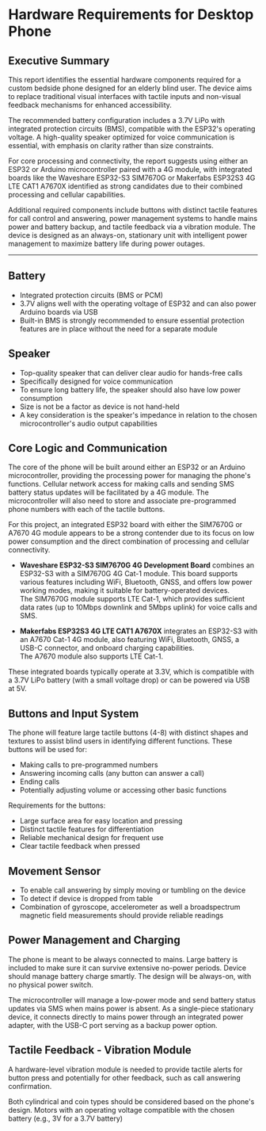 # Hardware Requirements for Desktop Phone

## Executive Summary

This report identifies the essential hardware components required for a custom bedside phone designed for an elderly blind user. The device aims to replace traditional visual interfaces with tactile inputs and non-visual feedback mechanisms for enhanced accessibility.

The recommended battery configuration includes a 3.7V LiPo with integrated protection circuits (BMS), compatible with the ESP32's operating voltage. A high-quality speaker optimized for voice communication is essential, with emphasis on clarity rather than size constraints.

For core processing and connectivity, the report suggests using either an ESP32 or Arduino microcontroller paired with a 4G module, with integrated boards like the Waveshare ESP32-S3 SIM7670G or Makerfabs ESP32S3 4G LTE CAT1 A7670X identified as strong candidates due to their combined processing and cellular capabilities.

Additional required components include buttons with distinct tactile features for call control and answering, power management systems to handle mains power and battery backup, and tactile feedback via a vibration module. The device is designed as an always-on, stationary unit with intelligent power management to maximize battery life during power outages.

---

## Battery

- Integrated protection circuits (BMS or PCM)
- 3.7V aligns well with the operating voltage of ESP32 and can also power Arduino boards via USB
- Built-in BMS is strongly recommended to ensure essential protection features are in place without the need for a separate module

## Speaker

- Top-quality speaker that can deliver clear audio for hands-free calls
- Specifically designed for voice communication
- To ensure long battery life, the speaker should also have low power consumption
- Size is not be a factor as device is not hand-held
- A key consideration is the speaker's impedance in relation to the chosen microcontroller's audio output capabilities

## Core Logic and Communication

The core of the phone will be built around either an ESP32 or an Arduino microcontroller, providing the processing power for managing the phone's functions. Cellular network access for making calls and sending SMS battery status updates will be facilitated by a 4G module. The microcontroller will also need to store and associate pre-programmed phone numbers with each of the tactile buttons.

For this project, an integrated ESP32 board with either the SIM7670G or A7670 4G module appears to be a strong contender due to its focus on low power consumption and the direct combination of processing and cellular connectivity.

- **Waveshare ESP32-S3 SIM7670G 4G Development Board** combines an ESP32-S3 with a SIM7670G 4G Cat-1 module. This board supports various features including WiFi, Bluetooth, GNSS, and offers low power working modes, making it suitable for battery-operated devices.  
  The SIM7670G module supports LTE Cat-1, which provides sufficient data rates (up to 10Mbps downlink and 5Mbps uplink) for voice calls and SMS.
  
- **Makerfabs ESP32S3 4G LTE CAT1 A7670X** integrates an ESP32-S3 with an A7670 Cat-1 4G module, also featuring WiFi, Bluetooth, GNSS, a USB-C connector, and onboard charging capabilities.  
  The A7670 module also supports LTE Cat-1.
  
These integrated boards typically operate at 3.3V, which is compatible with a 3.7V LiPo battery (with a small voltage drop) or can be powered via USB at 5V.

## Buttons and Input System

The phone will feature large tactile buttons (4-8) with distinct shapes and textures to assist blind users in identifying different functions. These buttons will be used for:

- Making calls to pre-programmed numbers
- Answering incoming calls (any button can answer a call)
- Ending calls
- Potentially adjusting volume or accessing other basic functions

Requirements for the buttons:

- Large surface area for easy location and pressing
- Distinct tactile features for differentiation
- Reliable mechanical design for frequent use
- Clear tactile feedback when pressed

## Movement Sensor

- To enable call answering by simply moving or tumbling on the device
- To detect if device is dropped from table
- Combination of gyroscope, accelerometer as well a broadspectrum magnetic field measurements should provide reliable readings

## Power Management and Charging

The phone is meant to be always connected to mains. Large battery is included to make sure it can survive extensive no-power periods. Device should manage battery charge smartly. The design will be always-on, with no physical power switch.

The microcontroller will manage a low-power mode and send battery status updates via SMS when mains power is absent. As a single-piece stationary device, it connects directly to mains power through an integrated power adapter, with the USB-C port serving as a backup power option.

## Tactile Feedback - Vibration Module

A hardware-level vibration module is needed to provide tactile alerts for button press and potentially for other feedback, such as call answering confirmation.

Both cylindrical and coin types should be considered based on the phone's design. Motors with an operating voltage compatible with the chosen battery (e.g., 3V for a 3.7V battery)
